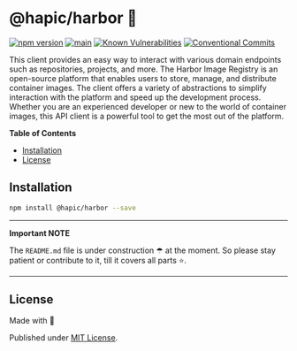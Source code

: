 # @hapic/harbor 🚢

[![npm version](https://badge.fury.io/js/@hapic%2Fharbor.svg)](https://badge.fury.io/js/@hapic%2Fharbor)
[![main](https://github.com/Tada5hi/hapic/actions/workflows/main.yml/badge.svg)](https://github.com/Tada5hi/hapic/actions/workflows/main.yml)
[![Known Vulnerabilities](https://snyk.io/test/github/Tada5hi/hapic/badge.svg)](https://snyk.io/test/github/Tada5hi/hapic)
[![Conventional Commits](https://img.shields.io/badge/Conventional%20Commits-1.0.0-%23FE5196?logo=conventionalcommits&logoColor=white)](https://conventionalcommits.org)

This client provides an easy way to interact with various domain endpoints such as repositories, projects, and more.
The Harbor Image Registry is an open-source platform that enables users to store, manage, and distribute container images.
The client offers a variety of abstractions to simplify interaction with the platform and speed up the development process.
Whether you are an experienced developer or new to the world of container images,
this API client is a powerful tool to get the most out of the platform.

**Table of Contents**

- [Installation](#installation)
- [License](#license)

## Installation

```bash
npm install @hapic/harbor --save
```

---
**Important NOTE**

The `README.md` file is under construction ☂ at the moment.
So please stay patient or contribute to it, till it covers all parts ⭐.

---

## License

Made with 💚

Published under [MIT License](./LICENSE).
